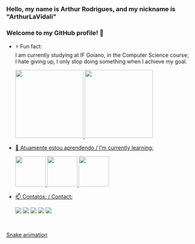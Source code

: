 ### Hello, my name is Arthur Rodrigues, and my nickname is "ArthurLaVidali"
### Welcome to my GitHub profile! 👋


- ⚡ Fun fact: <br>
    I am currently studying at IF Goiano, in the Computer Science course;<br>
    I hate giving up, I only stop doing something when I achieve my goal.<br>

    <div>
    <a href="https://github.com/seu-usuário-aqui">
    <img height="180em" src="https://github-readme-stats.vercel.app/api/top-langs/?username=ArthurLaVidali&layout=compact&langs_count=7&theme=dracula"/>
    <img height="180em" src="https://github-readme-stats.vercel.app/api?username=ArthurLaVidali&show_icons=true&theme=dracula&include_all_commits=true&count_private=true"/>
    </div>


- 🌱 Atuamente estou aprendendo / I’m currently learning: <br>
    <div>
    <img src="https://cdn.jsdelivr.net/gh/devicons/devicon/icons/java/java-original.svg" height="80" width="80" margin-right="40" />   
    <img src="https://cdn.jsdelivr.net/gh/devicons/devicon/icons/python/python-original.svg" height="80" width="80" margin-right="40" />
    <img src="https://cdn.jsdelivr.net/gh/devicons/devicon/icons/php/php-plain.svg" height="80" width="80" margin-right="40" />
    </div>


- 📫 Contatos: / Contact: <br>
    <div>
    <a href="https://www.youtube.com/channel/UC9jmuD4Nzm3IIC-LAhFY69A" target="_blank"><img src="https://img.shields.io/badge/YouTube-FF0000?style=for-the-badge&logo=youtube&logoColor=white" target="_blank"></a>
    <a href="https://www.instagram.com/a_rodrigueszz/" target="_blank"><img src="https://img.shields.io/badge/-Instagram-%23E4405F?style=for-the-badge&logo=instagram&logoColor=white" target="_blank"></a>
    <a href="https://www.twitch.tv/arthurlavidali" target="_blank"><img src="https://img.shields.io/badge/Twitch-9146FF?style=for-the-badge&logo=twitch&logoColor=white" target="_blank"></a>
    <a href = "mailto:arthurcas2022@gmail.com"><img src="https://img.shields.io/badge/Gmail-D14836?style=for-the-badge&logo=gmail&logoColor=white" target="_blank"></a>
    <a href="https://www.linkedin.com/in/arthur-rodrigues-a01b53258/" target="_blank"><img src="https://img.shields.io/badge/-LinkedIn-%230077B5?style=for-the-badge&logo=linkedin&logoColor=white" target="_blank"></a>
    </div>
<br>

[Snake animation](https://github.com/ArthurLaVidali/ArthurLaVidali/blob/output/github-contribution-grid-snake.svg)

